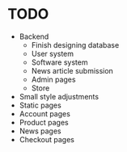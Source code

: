 # TODO
+	Backend
	+	Finish designing database
	+	User system
	+	Software system
	+	News article submission
	+	Admin pages
	+	Store
+   Small style adjustments
+   Static pages
+	Account pages
+	Product pages
+	News pages
+	Checkout pages